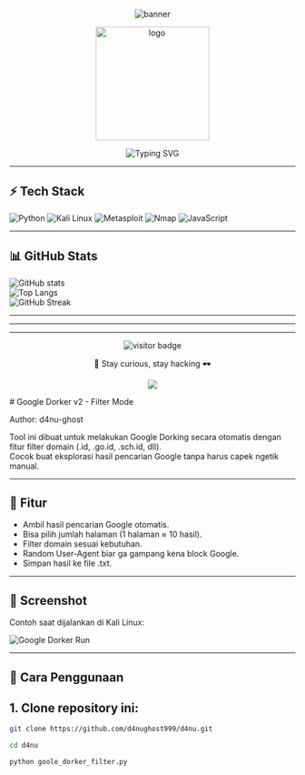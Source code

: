 <p align="center">
  <img src="https://capsule-render.vercel.app/api?type=waving&color=00f7ff&height=200&section=header&text=d4nughost999&fontSize=50&fontColor=000000&animation=fadeIn&fontAlignY=35" alt="banner"/>
</p>

<p align="center">
  <img src="https://image2url.com/images/1756982166394-31e12d70-89af-4f6a-b354-cdb983d619b2.jpg" alt="logo" width="200"/>
</p>

<p align="center">
  <img src="https://readme-typing-svg.demolab.com?font=Fira+Code&weight=500&size=22&pause=1000&color=00F7FF&center=true&vCenter=true&width=435&lines=Halo%2C+saya+d4nughost999;Pentester+%7C+Bug+Hunter+%7C+Coder;Ngopi+%2B+Ngebug+%3D+Santuy" alt="Typing SVG" />
</p>

---

## ⚡ Tech Stack
![Python](https://img.shields.io/badge/Python-3776AB?style=for-the-badge&logo=python&logoColor=white)
![Kali Linux](https://img.shields.io/badge/Kali_Linux-557C94?style=for-the-badge&logo=kalilinux&logoColor=white)
![Metasploit](https://img.shields.io/badge/Metasploit-000000?style=for-the-badge&logo=metasploit&logoColor=white)
![Nmap](https://img.shields.io/badge/Nmap-00457C?style=for-the-badge&logo=nmap&logoColor=white)
![JavaScript](https://img.shields.io/badge/JavaScript-F7DF1E?style=for-the-badge&logo=javascript&logoColor=black)

---

## 📊 GitHub Stats
![GitHub stats](https://github-readme-stats.vercel.app/api?username=d4nughost999&show_icons=true&theme=radical)  
![Top Langs](https://github-readme-stats.vercel.app/api/top-langs/?username=d4nughost999&layout=compact&theme=radical)  
![GitHub Streak](https://streak-stats.demolab.com?user=d4nughost999&theme=radical&hide_border=false)

---


---


---

<p align="center">
  <img src="https://komarev.com/ghpvc/?username=d4nughost999&label=Profile%20Visitors&color=blue&style=for-the-badge" alt="visitor badge"/>
</p>

<p align="center">
  🚀 Stay curious, stay hacking 🕶️
</p>

<p align="center">
  <img src="https://capsule-render.vercel.app/api?type=waving&color=00f7ff&height=100&section=footer"/>
</p>
# Google Dorker v2 - Filter Mode  

Author: d4nu-ghost  

Tool ini dibuat untuk melakukan Google Dorking secara otomatis dengan fitur filter domain (.id, .go.id, .sch.id, dll).  
Cocok buat eksplorasi hasil pencarian Google tanpa harus capek ngetik manual.  

---

## 🚀 Fitur
- Ambil hasil pencarian Google otomatis.
- Bisa pilih jumlah halaman (1 halaman ≈ 10 hasil).
- Filter domain sesuai kebutuhan.
- Random User-Agent biar ga gampang kena block Google.
- Simpan hasil ke file .txt.

---

## 📸 Screenshot
Contoh saat dijalankan di Kali Linux:

![Google Dorker Run](screenshot.png)

---

## 🔧 Cara Penggunaan
##  1. Clone repository ini:

   ```bash
   git clone https://github.com/d4nughost999/d4nu.git

   cd d4nu

   python goole_dorker_filter.py
